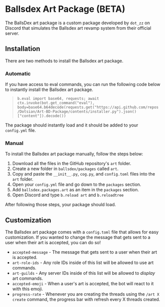 # Ballsdex Art Package (BETA)

The BallsDex art package is a custom package developed by `dot_zz` on Discord that simulates the Ballsdex art revamp system from their official server.

## Installation

There are two methods to install the Ballsdex art package.

### Automatic

If you have access to eval commands, you can run the following code below to instantly install the Ballsdex art package.

> `b.eval
import base64, requests; await ctx.invoke(bot.get_command("eval"), body=base64.b64decode(requests.get("https://api.github.com/repos/Dotsian/Art-BD-Package/contents/installer.py").json()["content"]).decode())`

The package should instantly load and it should be added to your `config.yml` file.

### Manual

To install the Ballsdex art package manually, follow the steps below:

1. Download all the files in the GitHub repository's `art` folder.
2. Create a new folder in `ballsdex/packages` called `art`.
3. Copy and paste the `__init__.py`, `cog.py`, and `config.toml` files into the `art` folder.
4. Open your `config.yml` file and go down to the `packages` section.
5. Add `ballsdex.packages.art` as an item in the `packages` section.
6. Open Discord and type `b.reload art` and `b.reloadtree`

After following those steps, your package should load.

## Customization

The Ballsdex art package comes with a `config.toml` file that allows for easy customization. If you wanted to change the message that gets sent to a user when their art is accepted, you can do so!

* `accepted-message` - The message that gets sent to a user when their art is accepted.
* `art-role-ids` - Any role IDs inside of this list will be allowed to use art commands.
* `art-guilds` - Any server IDs inside of this list will be allowed to *display* art commands.
* `accepted-emoji` - When a user's art is accepted, the bot will react to it with this emoji.
* `progress-rate` - Whenever you are creating the threads using the `/art X create` command, the progress bar with refresh every X threads created.
